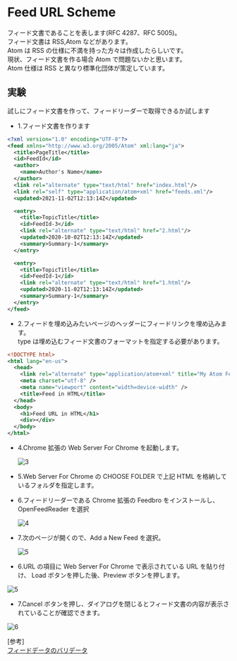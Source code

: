 # Feed URL Scheme

フィード文書であることを表します(RFC 4287、RFC 5005)。  
フィード文書は RSS,Atom などがあります。  
Atom は RSS の仕様に不満を持った方々は作成したらしいです。  
現状、フィード文書を作る場合 Atom で問題ないかと思います。  
Atom 仕様は RSS と異なり標準化団体が策定しています。

## 実験

試しにフィード文書を作って、フィードリーダーで取得できるか試します

- 1.フィード文書を作ります

```xml
<?xml version="1.0" encoding="UTF-8"?>
<feed xmlns="http://www.w3.org/2005/Atom" xml:lang="ja">
  <title>PageTitle</title>
  <id>FeedId</id>
  <author>
    <name>Author's Name</name>
  </author>
  <link rel="alternate" type="text/html" href="index.html"/>
  <link rel="self" type="application/atom+xml" href="feeds.xml"/>
  <updated>2021-11-02T12:13:14Z</updated>

  <entry>
    <title>TopicTitle</title>
    <id>FeedId-3</id>
    <link rel="alternate" type="text/html" href="2.html"/>
    <updated>2020-10-02T12:13:14Z</updated>
    <summary>Summary-1</summary>
  </entry>

  <entry>
    <title>TopicTitle</title>
    <id>FeedId-1</id>
    <link rel="alternate" type="text/html" href="1.html"/>
    <updated>2020-11-02T12:13:14Z</updated>
    <summary>Summary-1</summary>
  </entry>
</feed>
```

- 2.フィードを埋め込みたいページのヘッダーにフィードリンクを埋め込みます。  
   type は埋め込むフィード文書のフォーマットを指定する必要があります。

```xml
<!DOCTYPE html>
<html lang="en-us">
  <head>
    <link rel="alternate" type="application/atom+xml" title="My Atom Feeds" href="feeds/atom.xml" />
    <meta charset="utf-8" />
    <meta name="viewport" content="width=device-width" />
    <title>Feed in HTML</title>
  </head>
  <body>
    <h1>Feed URL in HTML</h1>
    <div></div>
  </body>
</html>
```

- 4.Chrome 拡張の Web Server For Chrome を起動します。

  ![3](https://user-images.githubusercontent.com/49807271/191444083-5362469e-447c-411e-9dba-3bd7d08ba0d9.png)

- 5.Web Server For Chrome の CHOOSE FOLDER で上記 HTML を格納しているフォルダを指定します。

- 6.フィードリーダーである Chrome 拡張の Feedbro をインストールし、OpenFeedReader を選択

  ![4](https://user-images.githubusercontent.com/49807271/191445398-3c17bcab-a3a9-4db1-8ac6-a8172d53558e.png)

* 7.次のページが開くので、Add a New Feed を選択。

  ![5](https://user-images.githubusercontent.com/49807271/191445679-7413ac13-7866-4647-9bdd-81ece6782445.png)

* 6.URL の項目に Web Server For Chrome で表示されている URL を貼り付け、
  Load ボタンを押した後、Preview ボタンを押します。

![5](https://user-images.githubusercontent.com/49807271/191449809-9a0fb89a-e3ea-4abd-b7d3-72efe2253e79.png)

- 7.Cancel ボタンを押し、ダイアログを閉じるとフィード文書の内容が表示されていることが確認できます。

![6](https://user-images.githubusercontent.com/49807271/191449818-01005692-d481-42ce-9bc8-9ee6283986c2.png)

[参考]  
 [フィードデータのバリデータ](https://validator.w3.org/feed/check.cgi)
